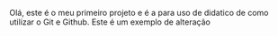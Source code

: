 Olá, este é o meu primeiro projeto e é a para uso de didatico de como utilizar o Git e Github.
Este é um exemplo de alteração